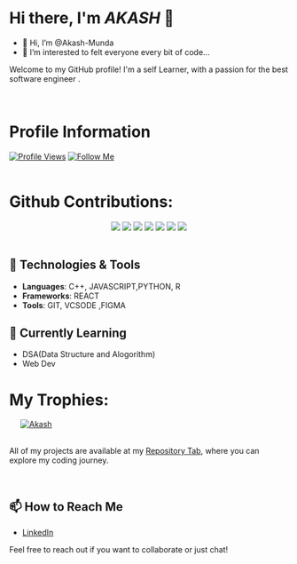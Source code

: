 
# Hi there, I'm *AKASH* 👋
- 👋 Hi, I’m @Akash-Munda
- 👀 I’m interested to felt everyone every bit of code...

Welcome to my GitHub profile! I'm a self Learner, with a passion for the best software engineer . 

<br>

# Profile Information 

<div>
  <a href="https://github.com/Akash-Munda/Akash-Munda"><img src="https://komarev.com/ghpvc/?username=Akash-Munda&color=blueviolet" alt="Profile Views"></a>
  <a href="https://github.com/Akash-Munda/Akash-Munda"><img src="https://img.shields.io/badge/-Follow%20Me%20-blueviolet" alt="Follow Me"></a>
</div>
<br>

# <h1> Github Contributions:</h1>

<div align="center">
  <a href="https://github.com/Akash-Munda/Akash-Munda"><img src="https://img.shields.io/github/contributors/Akash-Munda/Akash-Munda?color=black&style=flat&logo=github&logoColor=black"></a>
  <a href="https://github.com/Akash-Munda?tab=followers"><img src="https://img.shields.io/github/followers/Akash-Munda?color=black&style=flat&logo=github&logoColor=black"></a>
  <a href="https://github.com/Akash-Munda/Akash-Munda"><img src="https://img.shields.io/github/stars/Akash-Munda/Akash-Munda?color=black&style=flat&logo=github&logoColor=black"></a>
  <a href="https://github.com/Akash-Munda/Akash-Munda"><img src="https://img.shields.io/github/forks/Akash-Munda/Akash-Munda?color=black&style=flat&logo=github&logoColor=black"></a>
  <a href="https://github.com/Akash-Munda/Akash-Munda"><img src="https://img.shields.io/github/watchers/Akash-Munda/Akash-Munda?color=black&style=flat&logo=github&logoColor=black"></a>
  <a href="https://github.com/Akash-Munda/Akash-Munda"><img src="https://img.shields.io/github/last-commit/Akash-Munda/Akash-Munda?color=black&style=flat&logo=github&logoColor=black"></a>
  <a href="https://github.com/Akash-Munda/Akash-Munda"><img src="https://img.shields.io/github/actions/workflow/status/Akash-Munda/Akash-Munda/your-workflow-file.yml?branch=main&color=black&style=flat&logo=github&logoColor=black"></a>

</div> 

<br>

## 🔧 Technologies & Tools

- **Languages**: C++, JAVASCRIPT,PYTHON, R
- **Frameworks**: REACT
- **Tools**: GIT, VCSODE ,FIGMA

## 🌱 Currently Learning

- DSA(Data Structure and Alogorithm)
- Web Dev




# <h1>My Trophies:</h1>

<div style="display: inline-flex; flex-wrap: wrap; justify-content: center; align-items: center; gap: 20px;">
  <a href="# <h1>My Trophies:</h1>

<div style="display: inline-flex; flex-wrap: wrap; justify-content: center; align-items: center; gap: 20px;">
  <a href="https://github.com/Akash-Munda/Akash-Munda" target="_blank" rel="https://github.com/Akash-Munda/Akash-Munda"><img src="https://github-profile-trophy.vercel.app/?username=Akash-Munda&theme=algolia&no-bg=true&no-frame=true" alt="Akash" /></a>
</div>
<br>
<br>

All of my projects are available at my [Repository Tab](https://github.com/Akash-Munda?tab=repositories), where you can explore my coding journey.

<br>

## 📫 How to Reach Me



- [LinkedIn](https://www.linkedin.com/in/akash-kumar-munda-56a12a275?utm_source=share&utm_campaign=share_via&utm_content=profile&utm_medium=android_app)


Feel free to reach out if you want to collaborate or just chat!


